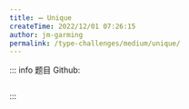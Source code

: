 ```yaml
---
title: ➖ Unique
createTime: 2022/12/01 07:26:15
author: jm-garming
permalink: /type-challenges/medium/unique/
---
```


::: info 题目
Github: []()

```ts

```

:::
